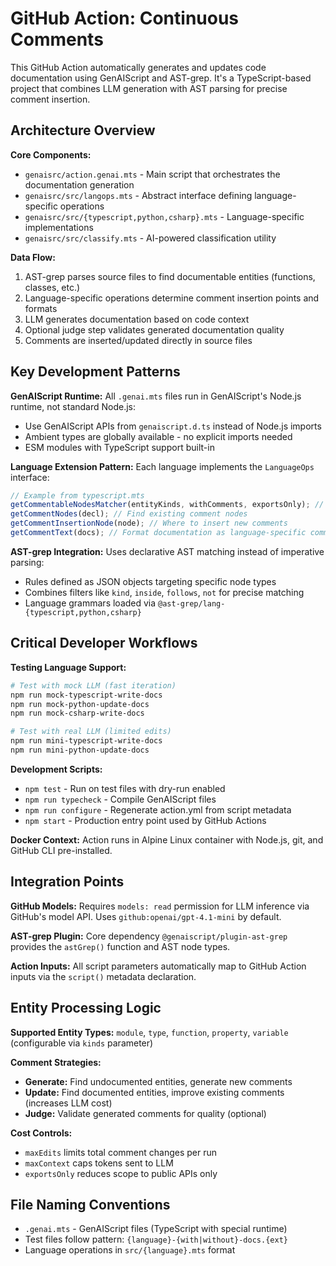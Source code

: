 # GitHub Action: Continuous Comments

This GitHub Action automatically generates and updates code documentation using GenAIScript and AST-grep. It's a TypeScript-based project that combines LLM generation with AST parsing for precise comment insertion.

## Architecture Overview

**Core Components:**

- `genaisrc/action.genai.mts` - Main script that orchestrates the documentation generation
- `genaisrc/src/langops.mts` - Abstract interface defining language-specific operations
- `genaisrc/src/{typescript,python,csharp}.mts` - Language-specific implementations
- `genaisrc/src/classify.mts` - AI-powered classification utility

**Data Flow:**

1. AST-grep parses source files to find documentable entities (functions, classes, etc.)
2. Language-specific operations determine comment insertion points and formats
3. LLM generates documentation based on code context
4. Optional judge step validates generated documentation quality
5. Comments are inserted/updated directly in source files

## Key Development Patterns

**GenAIScript Runtime:** All `.genai.mts` files run in GenAIScript's Node.js runtime, not standard Node.js:

- Use GenAIScript APIs from `genaiscript.d.ts` instead of Node.js imports
- Ambient types are globally available - no explicit imports needed
- ESM modules with TypeScript support built-in

**Language Extension Pattern:** Each language implements the `LanguageOps` interface:

```typescript
// Example from typescript.mts
getCommentableNodesMatcher(entityKinds, withComments, exportsOnly); // AST rules
getCommentNodes(decl); // Find existing comment nodes
getCommentInsertionNode(node); // Where to insert new comments
getCommentText(docs); // Format documentation as language-specific comments
```

**AST-grep Integration:** Uses declarative AST matching instead of imperative parsing:

- Rules defined as JSON objects targeting specific node types
- Combines filters like `kind`, `inside`, `follows`, `not` for precise matching
- Language grammars loaded via `@ast-grep/lang-{typescript,python,csharp}`

## Critical Developer Workflows

**Testing Language Support:**

```bash
# Test with mock LLM (fast iteration)
npm run mock-typescript-write-docs
npm run mock-python-update-docs
npm run mock-csharp-write-docs

# Test with real LLM (limited edits)
npm run mini-typescript-write-docs
npm run mini-python-update-docs
```

**Development Scripts:**

- `npm test` - Run on test files with dry-run enabled
- `npm run typecheck` - Compile GenAIScript files
- `npm run configure` - Regenerate action.yml from script metadata
- `npm start` - Production entry point used by GitHub Actions

**Docker Context:** Action runs in Alpine Linux container with Node.js, git, and GitHub CLI pre-installed.

## Integration Points

**GitHub Models:** Requires `models: read` permission for LLM inference via GitHub's model API. Uses `github:openai/gpt-4.1-mini` by default.

**AST-grep Plugin:** Core dependency `@genaiscript/plugin-ast-grep` provides the `astGrep()` function and AST node types.

**Action Inputs:** All script parameters automatically map to GitHub Action inputs via the `script()` metadata declaration.

## Entity Processing Logic

**Supported Entity Types:** `module`, `type`, `function`, `property`, `variable` (configurable via `kinds` parameter)

**Comment Strategies:**

- **Generate:** Find undocumented entities, generate new comments
- **Update:** Find documented entities, improve existing comments (increases LLM cost)
- **Judge:** Validate generated comments for quality (optional)

**Cost Controls:**

- `maxEdits` limits total comment changes per run
- `maxContext` caps tokens sent to LLM
- `exportsOnly` reduces scope to public APIs only

## File Naming Conventions

- `.genai.mts` - GenAIScript files (TypeScript with special runtime)
- Test files follow pattern: `{language}-{with|without}-docs.{ext}`
- Language operations in `src/{language}.mts` format
